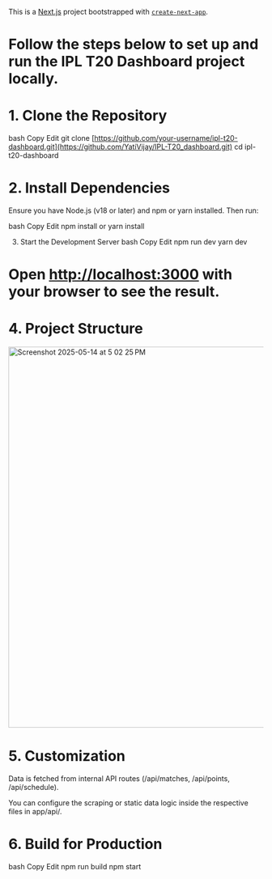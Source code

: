 This is a [Next.js](https://nextjs.org) project bootstrapped with [`create-next-app`](https://nextjs.org/docs/app/api-reference/cli/create-next-app).

# Follow the steps below to set up and run the IPL T20 Dashboard project locally.

# 1. Clone the Repository
bash
Copy
Edit
git clone [https://github.com/your-username/ipl-t20-dashboard.git](https://github.com/YatiVijay/IPL-T20_dashboard.git)
cd ipl-t20-dashboard

# 2. Install Dependencies
Ensure you have Node.js (v18 or later) and npm or yarn installed. Then run:

bash
Copy
Edit
npm install
or
yarn install

3. Start the Development Server
bash
Copy
Edit
npm run dev
yarn dev

# Open [http://localhost:3000](http://localhost:3000) with your browser to see the result.

# 4. Project Structure

<img width="753" alt="Screenshot 2025-05-14 at 5 02 25 PM" src="https://github.com/user-attachments/assets/7956a909-faa7-42a3-b32d-53c9a3386a4d" />


# 5. Customization
Data is fetched from internal API routes (/api/matches, /api/points, /api/schedule).

You can configure the scraping or static data logic inside the respective files in app/api/.

# 6. Build for Production
bash
Copy
Edit
npm run build
npm start
